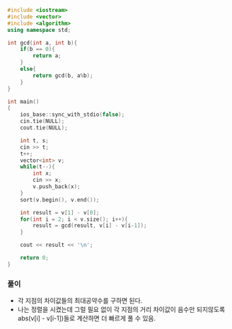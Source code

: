 ```cpp
#include <iostream>
#include <vector>
#include <algorithm>
using namespace std;

int gcd(int a, int b){
    if(b == 0){
        return a;
    }
    else{
        return gcd(b, a%b);
    }
}

int main()
{
    ios_base::sync_with_stdio(false);
    cin.tie(NULL);
    cout.tie(NULL);

    int t, s;
    cin >> t;
    t++;
    vector<int> v;
    while(t--){
        int x;
        cin >> x;
        v.push_back(x);
    }
    sort(v.begin(), v.end());

    int result = v[1] - v[0];
    for(int i = 2; i < v.size(); i++){
        result = gcd(result, v[i] - v[i-1]);
    }

    cout << result << '\n';

    return 0;
}
```

### 풀이
- 각 지점의 차이값들의 최대공약수를 구하면 된다.
- 나는 정렬을 시켰는데 그럴 필요 없이 각 지점의 거리 차이값이 음수만 되지않도록 abs(v[i] - v[i-1])들로 계산하면 더 빠르게 풀 수 있음.